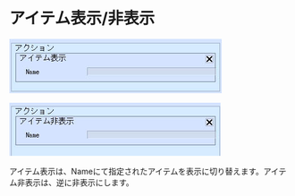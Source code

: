 # アイテム表示/非表示

![ShowItem](img/ShowItem.jpg)

![HideItem](img/HideItem.jpg)

アイテム表示は、Nameにて指定されたアイテムを表示に切り替えます。アイテム非表示は、逆に非表示にします。
